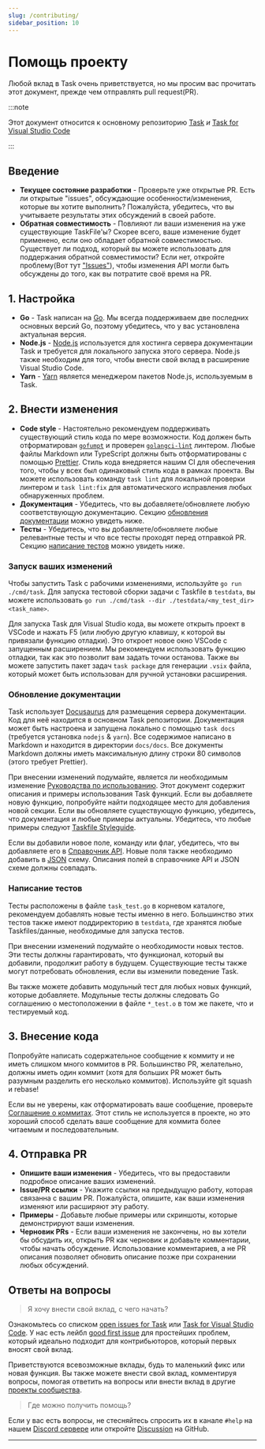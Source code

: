 ```yaml
---
slug: /contributing/
sidebar_position: 10
---
```


# Помощь проекту

Любой вклад в Task очень приветствуется, но мы просим вас прочитать этот документ, прежде чем отправлять pull request(PR).

:::note

Этот документ относится к основному репозиторию [Task][task] _и_ [ Task for Visual Studio Code][vscode-task]

:::

## Введение

- **Текущее состояние разработки** - Проверьте уже открытые PR. Есть ли открытые "issues", обсуждающие особенности/изменения, которые вы хотите выполнить? Пожалуйста, убедитесь, что вы учитываете результаты этих обсуждений в своей работе.
- **Обратная совместимость** - Повлияют ли ваши изменения на уже существующие TaskFile'ы? Скорее всего, ваше изменение будет применено, если оно обладает обратной совместимостью. Существует ли подход, который вы можете использовать для поддержания обратной совместимости? Если нет, откройте проблему(Вот тут ["Issues"](https://github.com/go-task/task/issues)), чтобы изменения API могли быть обсуждены до того, как вы потратите своё время на PR.

## 1. Настройка

- **Go** - Task написан на [Go][go]. Мы всегда поддерживаем две последних основных версий Go, поэтому убедитесь, что у вас установлена актуальная версия.
- **Node.js** - [Node.js][nodejs] используется для хостинга сервера документации Task и требуется для локального запуска этого сервера. Node.js также необходим для того, чтобы внести свой вклад в расширение Visual Studio Code.
- **Yarn** - [Yarn][yarn] является менеджером пакетов Node.js, используемым в Task.

## 2. Внести изменения

- **Code style** - Настоятельно рекомендуем поддерживать существующий стиль кода по мере возможности. Код должен быть отформатирован [`gofumpt`][gofumpt] и проверен [`golangci-lint`][golangci-lint] линтером. Любые файлы Markdown или TypeScript должны быть отформатированы с помощью [Prettier][prettier]. Стиль кода внедряется нашим CI для обеспечения того, чтобы у всех был одинаковый стиль кода в рамках проекта. Вы можете использовать команду `task lint` для локальной проверки линтером и `task lint:fix` для автоматического исправления любых обнаруженных проблем.
- **Документация** - Убедитесь, что вы добавляете/обновляете любую соответствующую документацию. Секцию [обновления документации](#updating-documentation) можно увидеть ниже.
- **Тесты** - Убедитесь, что вы добавляете/обновляете любые релевантные тесты и что все тесты проходят перед отправкой PR. Секцию [написание тестов](#writing-tests) можно увидеть ниже.

### Запуск ваших изменений

Чтобы запустить Task с рабочими изменениями, используйте `go run ./cmd/task`. Для запуска тестовой сборки задачи с Taskfile в `testdata`, вы можете использовать `go run ./cmd/task --dir ./testdata/<my_test_dir> <task_name>`.

Для запуска Task для Visual Studio кода, вы можете открыть проект в VSCode и нажать F5 (или любую другую клавишу, к которой вы привязали функцию отладки). Это откроет новое окно VSCode с запущенным расширением. Мы рекомендуем использовать функцию отладки, так как это позволит вам задать точки останова. Также вы можете запустить пакет задач `task package` для генерации `.vsix` файла, который может быть использован для ручной установки расширения.

### Обновление документации

Task использует [Docusaurus][docusaurus] для размещения сервера документации. Код для неё находится в основном Task репозитории. Документация может быть настроена и запущена локально с помощью `task docs` (требуется установка `nodejs` & `yarn`). Все содержимое написано в Markdown и находится в директории `docs/docs`. Все документы Markdown должны иметь максимальную длину строки 80 символов (этого требует Prettier).

При внесении изменений подумайте, является ли необходимым изменение [Руководства по использованию](./usage.md). Этот документ содержит описания и примеры использования Task функций. Если вы добавляете новую функцию, попробуйте найти подходящее место для добавления новой секции. Если вы обновляете существующую функцию, убедитесь, что документация и любые примеры актуальны. Убедитесь, что любые примеры следуют [Taskfile Styleguide](./styleguide.md).

Если вы добавили новое поле, команду или флаг, убедитесь, что вы добавляете его в [Справочник API](./api_reference.md). Новые поля также необходимо добавить в [JSON][json-schema] схему. Описания полей в справочнике API и JSON схеме должны совпадать.

### Написание тестов

Тесты расположены в файле `task_test.go` в корневом каталоге, рекомендуем добавлять новые тесты именно в него. Большинство этих тестов также имеют поддиректорию в `testdata`, где хранятся любые Taskfiles/данные, необходимые для запуска тестов.

При внесении изменений подумайте о необходимости новых тестов. Эти тесты должны гарантировать, что функционал, который вы добавили, продолжит работу в будущем. Существующие тесты также могут потребовать обновления, если вы изменили поведение Task.

Вы также можете добавить модульный тест для любых новых функций, которые добавляете. Модульные тесты должны следовать Go соглашению о местоположении в файле `*_test.o` в том же пакете, что и тестируемый код.

## 3. Внесение кода

Попробуйте написать содержательное сообщение к коммиту и не иметь слишком много коммитов в PR. Большинство PR, желательно, должны иметь один коммит (хотя для больших PR может быть разумным разделить его несколько коммитов). Используйте git squash и rebase!

Если вы не уверены, как отформатировать ваше сообщение, проверьте [Соглашение о коммитах][conventional-commits]. Этот стиль не используется в проекте, но это хороший способ сделать ваше сообщение для коммита более читаемым и последовательным.

## 4. Отправка PR

- **Опишите ваши изменения** - Убедитесь, что вы предоставили подробное описание ваших изменений.
- **Issue/PR ссылки** - Укажите ссылки на предыдущую работу, которая связанна с вашим PR. Пожалуйста, опишите, как ваши изменения изменяют или расширяют эту работу.
- **Примеры** - Добавьте любые примеры или скриншоты, которые демонстрируют ваши изменения.
- **Черновик PRs** - Если ваши изменения не закончены, но вы хотели бы обсудить их, открыть PR как черновик и добавьте комментарии, чтобы начать обсуждение. Использование комментариев, а не PR описания позволяет обновить описание позже при сохранении любых обсуждений.

## Ответы на вопросы

> Я хочу внести свой вклад, с чего начать?

Ознакомьтесь со списком [open issues for Task][task-open-issues] или [Task for Visual Studio Code][vscode-task-open-issues]. У нас есть лейбл [good first issue][good-first-issue] для простейших проблем, который идеально подходит для контрибьюторов, который первых вносят свой вклад.

Приветствуются всевозможные вклады, будь то маленький фикс или новая функция. Вы также можете внести свой вклад, комментируя вопросы, помогая ответить на вопросы или внести вклад в другие [проекты сообщества](./community.md).

> Где можно получить помощь?

Если у вас есть вопросы, не стесняйтесь спросить их в канале `#help` на нашем [Discord сервере][discord-server] или откройте [Discussion][discussion] на GitHub.

---

<!-- prettier-ignore-start -->

<!-- prettier-ignore-end -->
[task]: https://github.com/go-task/task
[vscode-task]: https://github.com/go-task/vscode-task
[go]: https://go.dev
[gofumpt]: https://github.com/mvdan/gofumpt
[golangci-lint]: https://golangci-lint.run
[prettier]: https://prettier.io
[nodejs]: https://nodejs.org/en/
[yarn]: https://yarnpkg.com/
[docusaurus]: https://docusaurus.io
[json-schema]: https://github.com/go-task/task/blob/main/docs/static/schema.json
[task-open-issues]: https://github.com/go-task/task/issues
[vscode-task-open-issues]: https://github.com/go-task/vscode-task/issues
[good-first-issue]: https://github.com/go-task/task/issues?q=is%3Aissue+is%3Aopen+label%3A%22good+first+issue%22
[discord-server]: https://discord.gg/6TY36E39UK
[discussion]: https://github.com/go-task/task/discussions
[conventional-commits]: https://www.conventionalcommits.org
